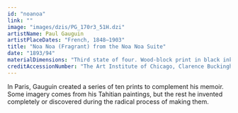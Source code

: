 ```yaml
---
id: "noanoa"
link: ""
image: "images/dzis/PG_170r3_51H.dzi"
artistName: Paul Gauguin
artistPlaceDates: "French, 1848–1903"
title: "Noa Noa (Fragrant) from the Noa Noa Suite"
date: "1893/94"
materialDimensions: "Third state of four. Wood-block print in black ink, over traces of brown ink, with hand-applied blue, light blue, several greens, pink, orange, pale-orange, yellow, pale-red, and dark-gray watercolor, on ivory Japanese paper; 354 × 203 mm (image); 357 × 206 mm (sheet)"
creditAccessionNumber: "The Art Institute of Chicago, Clarence Buckingham Collection, 1948.254"
---
```


In Paris, Gauguin created a series of ten prints to complement his memoir. Some imagery comes from his Tahitian paintings, but the rest he invented completely or discovered during the radical process of making them.
